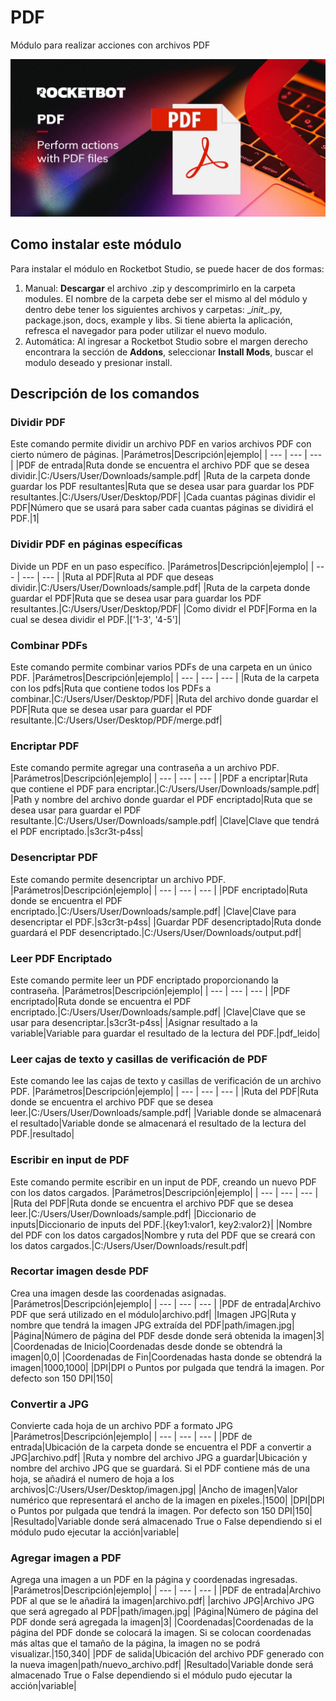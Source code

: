 # PDF
  
Módulo para realizar acciones con archivos PDF  


  
![banner](imgs/Banner_PDF.jpg)
## Como instalar este módulo
  
Para instalar el módulo en Rocketbot Studio, se puede hacer de dos formas:
1. Manual: __Descargar__ el archivo .zip y descomprimirlo en la carpeta modules. El nombre de la carpeta debe ser el mismo al del módulo y dentro debe tener los siguientes archivos y carpetas: \__init__.py, package.json, docs, example y libs. Si tiene abierta la aplicación, refresca el navegador para poder utilizar el nuevo modulo.
2. Automática: Al ingresar a Rocketbot Studio sobre el margen derecho encontrara la sección de **Addons**, seleccionar **Install Mods**, buscar el modulo deseado y presionar install.  


## Descripción de los comandos

### Dividir PDF
  
Este comando permite dividir un archivo PDF en varios archivos PDF con cierto número de páginas.
|Parámetros|Descripción|ejemplo|
| --- | --- | --- |
|PDF de entrada|Ruta donde se encuentra el archivo PDF que se desea dividir.|C:/Users/User/Downloads/sample.pdf|
|Ruta de la carpeta donde guardar los PDF resultantes|Ruta que se desea usar para guardar los PDF resultantes.|C:/Users/User/Desktop/PDF|
|Cada cuantas páginas dividir el PDF|Número que se usará para saber cada cuantas páginas se dividirá el PDF.|1|

### Dividir PDF en páginas específicas
  
Divide un PDF en un paso específico.
|Parámetros|Descripción|ejemplo|
| --- | --- | --- |
|Ruta al PDF|Ruta al PDF que deseas dividir.|C:/Users/User/Downloads/sample.pdf|
|Ruta de la carpeta donde guardar el PDF|Ruta que se desea usar para guardar los PDF resultantes.|C:/Users/User/Desktop/PDF|
|Como dividr el PDF|Forma en la cual se desea dividir el PDF.|['1-3', '4-5']|

### Combinar PDFs
  
Este comando permite combinar varios PDFs de una carpeta en un único PDF.
|Parámetros|Descripción|ejemplo|
| --- | --- | --- |
|Ruta de la carpeta con los pdfs|Ruta que contiene todos los PDFs a combinar.|C:/Users/User/Desktop/PDF|
|Ruta del archivo donde guardar el PDF|Ruta que se desea usar para guardar el PDF resultante.|C:/Users/User/Desktop/PDF/merge.pdf|

### Encriptar PDF
  
Este comando permite agregar una contraseña a un archivo PDF.
|Parámetros|Descripción|ejemplo|
| --- | --- | --- |
|PDF a encriptar|Ruta que contiene el PDF para encriptar.|C:/Users/User/Downloads/sample.pdf|
|Path y nombre del archivo donde guardar el PDF encriptado|Ruta que se desea usar para guardar el PDF resultante.|C:/Users/User/Downloads/sample.pdf|
|Clave|Clave que tendrá el PDF encriptado.|s3cr3t-p4ss|

### Desencriptar PDF
  
Este comando permite desencriptar un archivo PDF.
|Parámetros|Descripción|ejemplo|
| --- | --- | --- |
|PDF encriptado|Ruta donde se encuentra el PDF encriptado.|C:/Users/User/Downloads/sample.pdf|
|Clave|Clave para desencriptar el PDF.|s3cr3t-p4ss|
|Guardar PDF desencriptado|Ruta donde guardará el PDF desencriptado.|C:/Users/User/Downloads/output.pdf|

### Leer PDF Encriptado
  
Este comando permite leer un PDF encriptado proporcionando la contraseña.
|Parámetros|Descripción|ejemplo|
| --- | --- | --- |
|PDF encriptado|Ruta donde se encuentra el PDF encriptado.|C:/Users/User/Downloads/sample.pdf|
|Clave|Clave que se usar para desencriptar.|s3cr3t-p4ss|
|Asignar resultado a la variable|Variable para guardar el resultado de la lectura del PDF.|pdf_leido|

### Leer cajas de texto y casillas de verificación de PDF
  
Este comando lee las cajas de texto y casillas de verificación de un archivo PDF.
|Parámetros|Descripción|ejemplo|
| --- | --- | --- |
|Ruta del PDF|Ruta donde se encuentra el archivo PDF que se desea leer.|C:/Users/User/Downloads/sample.pdf|
|Variable donde se almacenará el resultado|Variable donde se almacenará el resultado de la lectura del PDF.|resultado|

### Escribir en input de PDF
  
Este comando permite escribir en un input de PDF, creando un nuevo PDF con los datos cargados.
|Parámetros|Descripción|ejemplo|
| --- | --- | --- |
|Ruta del PDF|Ruta donde se encuentra el archivo PDF que se desea leer.|C:/Users/User/Downloads/sample.pdf|
|Diccionario de inputs|Diccionario de inputs del PDF.|{key1:valor1, key2:valor2}|
|Nombre del PDF con los datos cargados|Nombre y ruta del PDF que se creará con los datos cargados.|C:/Users/User/Downloads/result.pdf|

### Recortar imagen desde PDF
  
Crea una imagen desde las coordenadas asignadas.
|Parámetros|Descripción|ejemplo|
| --- | --- | --- |
|PDF de entrada|Archivo PDF que será utilizado en el módulo|archivo.pdf|
|Imagen JPG|Ruta y nombre que tendrá la imagen JPG extraída del PDF|path/imagen.jpg|
|Página|Número de página del PDF desde donde será obtenida la imagen|3|
|Coordenadas de Inicio|Coordenadas desde donde se obtendrá la imagen|0,0|
|Coordenadas de Fin|Coordenadas hasta donde se obtendrá la imagen|1000,1000|
|DPI|DPI o Puntos por pulgada que tendrá la imagen. Por defecto son 150 DPI|150|

### Convertir a JPG
  
Convierte cada hoja de un archivo PDF a formato JPG
|Parámetros|Descripción|ejemplo|
| --- | --- | --- |
|PDF de entrada|Ubicación de la carpeta donde se encuentra el PDF a convertir a JPG|archivo.pdf|
|Ruta y nombre del archivo JPG a guardar|Ubicación y nombre del archivo JPG que se guardará. Si el PDF contiene más de una hoja, se añadirá el numero de hoja a los archivos|C:/Users/User/Desktop/imagen.jpg|
|Ancho de imagen|Valor numérico que representará el ancho de la imagen en píxeles.|1500|
|DPI|DPI o Puntos por pulgada que tendrá la imagen. Por defecto son 150 DPI|150|
|Resultado|Variable donde será almacenado True o False dependiendo si el módulo pudo ejecutar la acción|variable|

### Agregar imagen a PDF
  
Agrega una imagen a un PDF en la página y coordenadas ingresadas.
|Parámetros|Descripción|ejemplo|
| --- | --- | --- |
|PDF de entrada|Archivo PDF al que se le añadirá la imagen|archivo.pdf|
|archivo JPG|Archivo JPG que será agregado al PDF|path/imagen.jpg|
|Página|Número de página del PDF donde será agregada la imagen|3|
|Coordenadas|Coordenadas de la página del PDF donde se colocará la imagen. Si se colocan coordenadas más altas que el tamaño de la página, la imagen no se podrá visualizar.|150,340|
|PDF de salida|Ubicación del archivo PDF generado con la nueva imagen|path/nuevo_archivo.pdf|
|Resultado|Variable donde será almacenado True o False dependiendo si el módulo pudo ejecutar la acción|variable|
